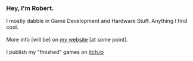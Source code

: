 ### Hey, I'm Robert. 

I mostly dabble in Game Development and Hardware Stuff. Anything I find cool. 
<br />
<br />
More info [will be] on <a href="https://z00mm00z.github.io">my website</a> [at some point]. 
<br />
<br />
I publish my "finished" games on <a href="https://z00mm00z.itch.io">itch.io</a>


<!---
z00mm00z/z00mm00z is a ✨ special ✨ repository because its `README.md` (this file) appears on your GitHub profile.
You can click the Preview link to take a look at your changes.
--->
